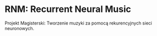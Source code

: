 # RNM: Recurrent Neural Music
Projekt Magisterski: Tworzenie muzyki za pomocą rekurencyjnych sieci neuronowych.
